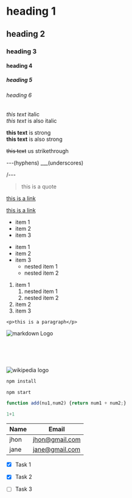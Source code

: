<!-- headings -->
# heading 1
## heading 2
### heading 3
#### heading 4
##### heading 5
###### heading 6

<!-- italic -->
*this text* italic
<br>
_this text_ is also italic

<!-- strong -->
**this text** is strong
<br>
__this text__ is also strong

<!-- strikethrough -->
~~this text~~ us strikethrough

<!-- horizontal rule -->

---(hyphens)
___(underscores)

<!-- escape character=/ -->
/---

<!-- blockquote -->
>this is a quote

<!-- links -->
[this is a link](https://annoyinglytanvir.xyz)
<!-- hoverover title -->
[this is a link](https://annoyinglytanvir.xyz "this is a title")

<!-- UL=unordered lists -->
* item 1
* item 2
* item 3
<!-- nested lists -->
* item 1
* item 2
* item 3
    * nested item 1
    * nested item 2
<!-- OL=ordered lists -->
1. item 1
    1. nested item 1
    2. nested item 2
2. item 2
3. item 3

<!-- inline codeblocks -->
`<p>this is a paragraph</p>`

<!-- images -->
![markdown Logo](https://upload.wikimedia.org/wikipedia/commons/4/48/Markdown-mark.svg)

<br>
<br>
<br>

![wikipedia logo](https://upload.wikimedia.org/wikipedia/commons/6/61/Wikipedia-logo-transparent.png)

<!-- linebreak= <br> -->

<!-- github markdown -->
<!-- codeblocks -->

```bash
npm install

npm start
```

```javascript
function add(nu1,num2) {return num1 + num2;}
```

```python
1+1
```

<!-- tables -->
| Name | Email          |
| ---- | ---------------|
| jhon | jhon@gmail.com |
| jane | jane@gmail.com |

<!-- task lists -->
* [x] Task 1
* [x] Task 2
* [ ] Task 3

